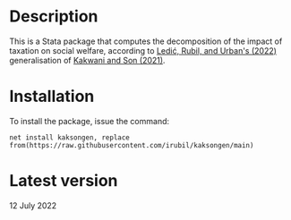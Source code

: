 # Description
This is a Stata package that computes the decomposition of the impact of taxation on social welfare, according to [Ledić, Rubil, and Urban's (2022)](https://link.springer.com/article/10.1007/s10797-022-09752-y) generalisation of [Kakwani and Son (2021)](https://link.springer.com/article/10.1007/s10888-020-09463-6).

# Installation
To install the package, issue the command:

``net install kaksongen, replace from(https://raw.githubusercontent.com/irubil/kaksongen/main)``

# Latest version
12 July 2022 
